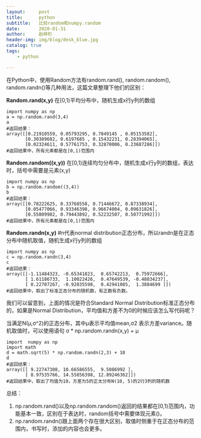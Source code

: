 ```yaml
---
layout:     post
title:      python
subtitle:   比较random和numpy.random
date:       2020-01-31
author:     赵梓杉
header-img: img/blog/desk_blue.jpg
catalog: true
tags:
    - python

---
```


在Python中，使用Random方法有random.rand(), random.random(), random.randn()等几种用法，这篇文章整理下他们的区别：

**Random.rand(x,y)** 
在[0,1)平均分布中，随机生成x行y列的数组 
```
import numpy as np
a = np.random.rand(3,4)
a
#返回结果：
array([[0.21910559, 0.05793295, 0.7849145 , 0.05153582],
       [0.30389682, 0.6197685 , 0.15432231, 0.28394065],
       [0.02324611, 0.57761753, 0.32870006, 0.23687286]])
#返回结果中，所有元素都是在[0,1)范围内
```
**Random.random((x,y))** 
在[0,1)连续均匀分布中，随机生成x行y列的数组，表达时，括号中需要是元素(x,y)

```
import numpy as np
b = np.random.random((3,4))
b
#返回结果：
array([[0.78222625, 0.33768558, 0.71446672, 0.87338934],
       [0.05477066, 0.93346398, 0.96674004, 0.09631826],
       [0.55809982, 0.79443892, 0.52232507, 0.50771992]])
#返回结果中，所有元素都是在[0,1)范围内
```



**Random.randn(x,y)** 
#n代表normal distribution正态分布，所以randn是在正态分布中随机取值，随机生成x行y列的数组

```
import numpy as np
c = np.random.randn(3,4)
c
#返回结果：
array([[-1.11484323, -0.65341823,  0.65742213,  0.75972666],
       [ 1.61186733,  1.10022426,  0.47649539, -0.48034237],
       [ 0.22707267, -0.92035598,  0.42941085,  1.3884699 ]])
#返回结果中，取出了标准正态分布的随机数，有正数有负数。
```
我们可以留意到，上面的情况是符合Standard Normal Distribution标准正态分布的，如果是Normal Distribution，平均值和方差不为0的时候应该怎么写代码呢？

当满足N(μ,σ^2)的正态分布，其中μ表示平均值mean,σ2  表示方差variance。随机取值时，可以使用语句 σ * np.random.randn(x,y) + μ 

```
import  numpy as np 
import math 
d = math.sqrt(5) * np.random.randn(2,3) + 10 
d
#返回结果：
array([[ 9.22747308, 10.66586555,  9.5086992 ],
       [ 8.97535766, 14.55856398, 12.89246362]])
#返回结果中，取出了均值为10，方差为5的正太分布N(10, 5)的2行3列的随机数
```
总结：
1. np.random.rand()以及np.random.random()返回的结果都在[0,1)范围内，功能基本一致，区别在于表达时，random括号中需要体现元素()。
2. np.random.randn()跟上面两个存在很大区别，取值时侧重于在正态分布的范围内，书写时，添加的内容也会更多。

